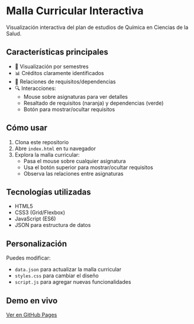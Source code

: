 # Malla Curricular Interactiva

Visualización interactiva del plan de estudios de Química en Ciencias de la Salud.

## Características principales

- 🏫 Visualización por semestres
- 📊 Créditos claramente identificados
- 🔗 Relaciones de requisitos/dependencias
- 🔍 Interacciones:
  - Mouse sobre asignaturas para ver detalles
  - Resaltado de requisitos (naranja) y dependencias (verde)
  - Botón para mostrar/ocultar requisitos

## Cómo usar

1. Clona este repositorio
2. Abre `index.html` en tu navegador
3. Explora la malla curricular:
   - Pasa el mouse sobre cualquier asignatura
   - Usa el botón superior para mostrar/ocultar requisitos
   - Observa las relaciones entre asignaturas

## Tecnologías utilizadas

- HTML5
- CSS3 (Grid/Flexbox)
- JavaScript (ES6)
- JSON para estructura de datos

## Personalización

Puedes modificar:
- `data.json` para actualizar la malla curricular
- `styles.css` para cambiar el diseño
- `script.js` para agregar nuevas funcionalidades

## Demo en vivo

[Ver en GitHub Pages](https://tunombredeusuario.github.io/turepositorio)